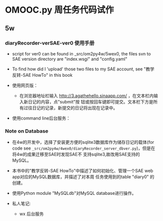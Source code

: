 # OMOOC.py 周任务代码试作

## 5w

### diaryRecorder-verSAE-ver0 使用手册

- script for ver0 can be found in _src/om2py4w/5wex0, the files svn to SAE version 
  directory are "index.wsgi" and "config.yaml"

- To find how did I 'upload' those two files to my SAE account, see "教学反转-SAE HowTo" in
  this book
  
- 使用网页版：
  
  - 在浏览器地址栏输入 http://3.agathehello.sinaapp.com/ ，在文本栏内输入新日记的内容，点"submit"按
    钮或按回车键即可提交。文本栏下方是所有过往日记的记录，新提交的日记将出现在记录中。
    
- 使用command line后台服务：

### Note on Database

- 在4w的开发中，选择了安装更方便的sqlite3数据库作为储存日记的载体(for code see 
  ```_src/om2py4w/4wex0/diaryRecorder_server_dbver.py```)，但是在将4w的成果迁移至SAE时发现SAE不
  支持sqlite3,故改用SAE支持的MySQL。
  
- 本书中的"教学反转-SAE HowTo"中描述了如何初始化、管理一个SAE web app对应的MySQL数据库，并描述了对本周
  任务使用到的table "diary0" 的创建。
  
- 使用Python module "MySQLdb"对MySQL database进行操作。


- 私人笔记:
    + wx 后台服务